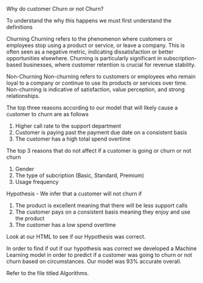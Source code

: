 Why do customer Churn or not Churn? 

To understand the why this happens we must first understand the definitions

Churning
Churning refers to the phenomenon where customers or employees stop using a product or service, or leave a company. This is often seen as a negative metric, indicating dissatisfaction or better opportunities elsewhere. Churning is particularly significant in subscription-based businesses, where customer retention is crucial for revenue stability.

Non-Churning
Non-churning refers to customers or employees who remain loyal to a company or continue to use its products or services over time. Non-churning is indicative of satisfaction, value perception, and strong relationships.

The top three reasons according to our model that will likely cause a customer to churn are as follows

1. Higher call rate to the support department
2. Customer is paying past the payment due date on a consistent basis
3. The customer has a high total spend overtime 

The top 3 reasons that do not affect if a customer is going or churn or not churn

1. Gender
2. The type of subcription (Basic, Standard, Premium)
3. Usage frequency

Hypothesis - We infer that a customer will not churn if

1. The product is excellent meaning that there will be less support calls
2. The customer pays on a consistent basis meaning they enjoy and use the product
3. The customer has a low spend overtime

Look at our HTML to see if our Hypothesis was correct.

In order to find if out if our hypothesis was correct we developed a Machine Learning model in order to predict if a customer was going to churn or not churn based on circumstances. Our model was 93% accurate overall. 

Refer to the file titled Algorithms.


